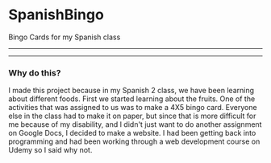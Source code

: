 # SpanishBingo
Bingo Cards for my Spanish class
____
____

### Why do this?
I made this project because in my Spanish 2 class, we have been learning about different foods.  First we started learning about the fruits.  One of the activities that was assigned to us was to make a 4X5 bingo card.  Everyone else in the class had to make it on paper, but since that is more difficult for me because of my disability, and I didn't just want to do another assignment on Google Docs, I decided to make a website.  I had been getting back into programming and had been working through a web development course on Udemy so I said why not.



